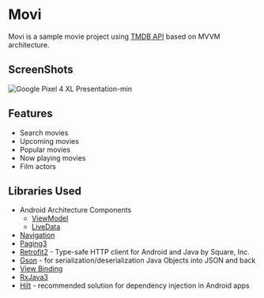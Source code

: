 # Movi

Movi is a sample movie project using <a href="https://developers.themoviedb.org/3/getting-started/introduction" target="_blank">TMDB API</a> based on MVVM architecture.

## ScreenShots
![Google Pixel 4 XL Presentation-min](https://user-images.githubusercontent.com/75806927/150710050-05610daa-984d-45cc-b28a-e9e2a3b89614.png)

## Features

- Search movies
- Upcoming movies
- Popular movies
- Now playing movies
- Film actors

  
## Libraries Used

- Android Architecture Components 
    - <a href="https://developer.android.com/topic/libraries/architecture/viewmodel" target="_blank">ViewModel</a>
    - <a href="https://developer.android.com/topic/libraries/architecture/livedata" target="_blank">LiveData</a>
- <a href="https://developer.android.com/guide/navigation?gclid=CjwKCAiAlrSPBhBaEiwAuLSDUIdKBmNXk8ti78miL-fSFWsIZD0iA_hOMxekIHdmPiZ4YIVeyRM9sBoCeBwQAvD_BwE&gclsrc=aw.ds" target="_blank">Navigation</a>
- <a href="https://developer.android.com/topic/libraries/architecture/paging/v3-overview" target="_blank">Paging3</a>
- <a href="https://square.github.io/retrofit/" target="_blank">Retrofit2</a> - Type-safe HTTP client for Android and Java by Square, Inc.
- <a href="https://github.com/google/gson" target="_blank">Gson</a> - for serialization/deserialization Java Objects into JSON and back
- <a href="https://developer.android.com/topic/libraries/view-binding" target="_blank">View Binding</a>
- <a href="https://github.com/ReactiveX/RxAndroid" target="_blank">RxJava3</a>
- <a href="https://developer.android.com/training/dependency-injection/hilt-android" target="_blank">Hilt</a> - recommended solution for dependency injection in Android apps

  